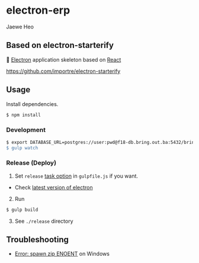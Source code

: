 # electron-erp

Jaewe Heo

## Based on electron-starterify

:electric_plug: [Electron][electron] application skeleton based on [React][react]


https://github.com/importre/electron-starterify


## Usage

Install dependencies.

```sh
$ npm install
```

### Development

```sh
$ export DATABASE_URL=postgres://user:pwd@f18-db.bring.out.ba:5432/bringout_2012'
$ gulp watch
```

### Release (Deploy)

1. Set `release` [task option][opt] in `gulpfile.js` if you want.
  - Check [latest version of electron][latest]

2. Run
  ```sh
  $ gulp build
  ```

3. See `./release` directory


## Troubleshooting

- [Error: spawn zip ENOENT][issue1] on Windows


[electron]: http://electron.atom.io/
[react]: http://facebook.github.io/react/
[latest]: https://github.com/atom/electron/releases/latest
[opt]: https://github.com/mainyaa/gulp-electron#options
[issue1]: https://github.com/importre/electron-starterify/issues/1#issuecomment-101391136
